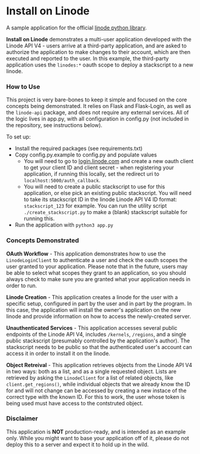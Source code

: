 # Install on Linode

A sample application for the official [linode python library](https://github.com/linode/python-linode-api).

**Install on Linode** demonstrates a multi-user application developed with
the Linode API V4 - users arrive at a third-party application, and are asked
to authorize the application to make changes to their account, which are then
executed and reported to the user.  In this example, the third-party application
uses the `linodes:*` oauth scope to deploy a stackscript to a new linode.

### How to Use

This project is very bare-bones to keep it simple and focused on the core
concepts being demonstrated.  It relies on Flask and Flask-Login, as well
as the `linode-api` package, and does not require any external services. All
of the logic lives in app.py, with all configuration in config.py (not
included in the repository, see instructions below).

To set up:
 * Install the required packages (see requirements.txt)
 * Copy config.py.example to config.py and populate values
   * You will need to go to [login.linode.com](http://login.linode.com)
        and create a new oauth client to get your client ID and client secret - when
        registering your application, if running this locally, set the redirect uri
        to `localhost:5000/auth_callback`.
   * You will need to create a public stackscript to use for this application,
        or else pick an existing public stackscript.  You will need to take its
        stackscript ID in the linode Linode API V4 ID format: `stackscript_123` for example.
        You can run the utility script `./create_stackscript.py` to make a (blank)
        stackscript suitable for running this.
 * Run the application with `python3 app.py`

### Concepts Demonstrated

**OAuth Workflow** - This application demonstrates how to use the `LinodeLoginClient`
to authenticate a user and check the oauth scopes the user granted to your application.
Please note that in the future, users may be able to select what scopes they grant to
an application, so you should always check to make sure you are granted what your
application needs in order to run.

**Linode Creation** - This application creates a linode for the user with a specific
setup, configured in part by the user and in part by the program.  In this case, the
application will install the owner's application on the new linode and provide information
on how to access the newly-created server.

**Unauthenticated Services** - This application accesses several public endpoints of the
Linode API V4, includes `/kernels`, `/regions`, and a single public stackscript
(presumably controlled by the application's author).  The stackscript needs to be public
so that the authenticated user's account can access it in order to install it on the linode.

**Object Retreival** - This application retrieves objects from the Linode API V4 in two ways:
both as a list, and as a single requested object.  Lists are retrieved by asking the
`LinodeClient` for a list of related objects, like `client.get_regions()`, while
individual objects that we already know the ID for and will not change can be accessed by
creating a new instace of the correct type with the known ID.  For this to work, the
user whose token is being used must have access to the contstruted object.

### Disclaimer

This application is **NOT** production-ready, and is intended as an example only.  While
you might want to base your application off of it, please do not deploy this to a server
and expect it to hold up in the wild.
